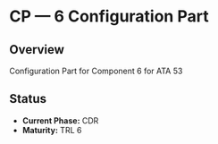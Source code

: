 # CP — 6 Configuration Part

## Overview
Configuration Part for Component 6 for ATA 53

## Status
- **Current Phase:** CDR
- **Maturity:** TRL 6
